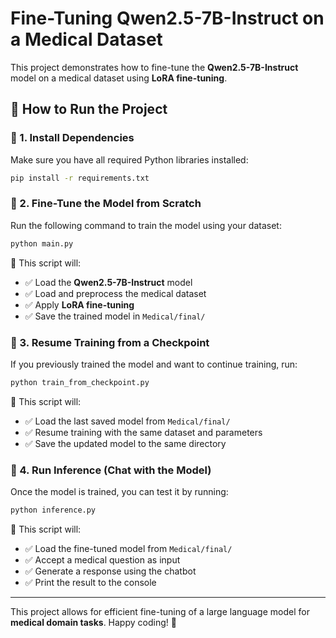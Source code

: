# Fine-Tuning Qwen2.5-7B-Instruct on a Medical Dataset

This project demonstrates how to fine-tune the **Qwen2.5-7B-Instruct** model on a medical dataset using **LoRA fine-tuning**.

## 🚀 How to Run the Project

### 🔹 1. Install Dependencies
Make sure you have all required Python libraries installed:

```bash
pip install -r requirements.txt
```

### 🔹 2. Fine-Tune the Model from Scratch
Run the following command to train the model using your dataset:

```bash
python main.py
```

📌 This script will:
- ✅ Load the **Qwen2.5-7B-Instruct** model
- ✅ Load and preprocess the medical dataset
- ✅ Apply **LoRA fine-tuning**
- ✅ Save the trained model in `Medical/final/`

### 🔹 3. Resume Training from a Checkpoint
If you previously trained the model and want to continue training, run:

```bash
python train_from_checkpoint.py
```

📌 This script will:
- ✅ Load the last saved model from `Medical/final/`
- ✅ Resume training with the same dataset and parameters
- ✅ Save the updated model to the same directory

### 🔹 4. Run Inference (Chat with the Model)
Once the model is trained, you can test it by running:

```bash
python inference.py
```

📌 This script will:
- ✅ Load the fine-tuned model from `Medical/final/`
- ✅ Accept a medical question as input
- ✅ Generate a response using the chatbot
- ✅ Print the result to the console

---

This project allows for efficient fine-tuning of a large language model for **medical domain tasks**. Happy coding! 🚀
